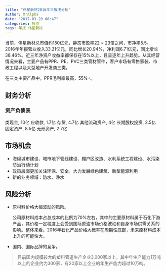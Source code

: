 ```yaml
---
title: "伟星新材2016年年报浅分析"
author: MrAlpha
date: "2017-03-20 08:47"
categories: 投资
tags: 年报 伟星新材
---
```


当前，伟星新材总市值约150亿元，静态市盈率22 ~ 23倍之间，市净率5.5。2016年年报营业收入33.21亿元，同比增长20.94%，净利润6.71亿元，同比增长38.46%。近三年净资产收益率都保存在15%以上，且呈逐年上升趋势。从其经营情况来看，主要产品有PPR、PE、PVC三类管材管件，客户市场有零售家装、市政工程以及大型地产开发商三类。

在三类主要产品中，PPR毛利率最高，55%+。

## 财务分析

### 资产负债表

类现金, 10亿
应收款, 1.7亿
存货, 4.7亿
其他流动资产, 4亿
长期股权投资, 2.5亿
固定资产, 8.5亿
无形资产, 2.7亿


## 市场机会

- 海绵城市建设、城市地下管线建设、棚户区改造、水利系统工程建设、水污染防治行动计划
- 政策层面更加关注环保、安全，大力发展绿色建筑、新型能源利用
- 新的业务领域：防水、净水

## 风险分析

- 原材料价格大幅波动的风险。

  公司原材料成本占总成本的比例为70%左右，其中的主要原材料属于石化下游产品，其价格一定程度上会受到国际原油市场价格波动和自身市场供需关系的影响。整体来看，2016年石化产品价格大概率在周期性底部，未来原材料成本上升的可能性大。

- 国内、国际品牌的竞争。

> 目前国内规模较大的塑料管道生产企业3,000家以上，其中年生产能力1万吨以上的企业约为300家，有20家以上企业的年生产能力超过10万吨。
